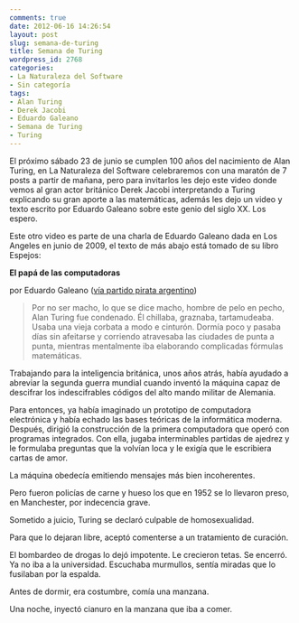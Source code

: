 ```yaml
---
comments: true
date: 2012-06-16 14:26:54
layout: post
slug: semana-de-turing
title: Semana de Turing
wordpress_id: 2768
categories:
- La Naturaleza del Software
- Sin categoría
tags:
- Alan Turing
- Derek Jacobi
- Eduardo Galeano
- Semana de Turing
- Turing
---
```


El próximo sábado 23 de junio se cumplen 100 años del nacimiento de Alan Turing, en La Naturaleza del Software celebraremos con una maratón de 7 posts a partir de mañana, pero para invitarlos les dejo este video donde vemos al gran actor británico Derek Jacobi interpretando a Turing explicando su gran aporte a las matemáticas, además les dejo un video y texto escrito por Eduardo Galeano sobre este genio del siglo XX. Los espero.





Este otro video es parte de una charla de Eduardo Galeano dada en Los Angeles en junio de 2009, el texto de más abajo está tomado de su libro Espejos:




**El papá de las computadoras**

por Eduardo Galeano ([vía partido pirata argentino](http://partido-pirata.blogspot.com/2010/07/un-homenaje-alan-turing-por-eduardo.html))





> Por no ser macho, lo que se dice macho, hombre de pelo en pecho, Alan Turing fue condenado.
Él chillaba, graznaba, tartamudeaba. Usaba una vieja corbata a modo e cinturón. Dormía poco y pasaba días sin afeitarse y corriendo atravesaba las ciudades de punta a punta, mientras mentalmente iba elaborando complicadas fórmulas matemáticas.

Trabajando para la inteligencia británica, unos años atrás, había ayudado a abreviar la segunda guerra mundial cuando inventó la máquina capaz de descifrar los indescifrables códigos del alto mando militar de Alemania.

Para entonces, ya había imaginado un prototipo de computadora electrónica y había echado las bases teóricas de la informática moderna. Después, dirigió la construcción de la primera computadora que operó con programas integrados. Con ella, jugaba interminables partidas de ajedrez y le formulaba preguntas que la volvían loca y le exigía que le escribiera cartas de amor.

La máquina obedecía emitiendo mensajes más bien incoherentes.

Pero fueron policías de carne y hueso los que en 1952 se lo llevaron preso, en Manchester, por indecencia grave.

Sometido a juicio, Turing se declaró culpable de homosexualidad.

Para que lo dejaran libre, aceptó comenterse a un tratamiento de curación.

El bombardeo de drogas lo dejó impotente. Le crecieron tetas. Se encerró. Ya no iba a la universidad. Escuchaba murmullos, sentía miradas que lo fusilaban por la espalda.

Antes de dormir, era costumbre, comía una manzana.

Una noche, inyectó cianuro en la manzana que iba a comer.



